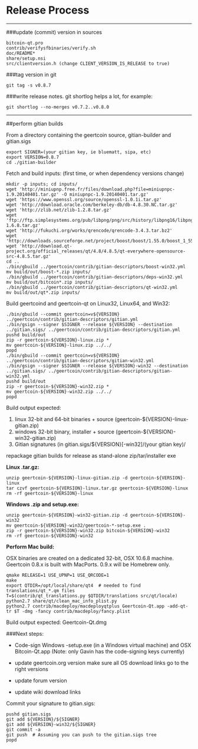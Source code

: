 Release Process
====================

* * *

###update (commit) version in sources


	bitcoin-qt.pro
	contrib/verifysfbinaries/verify.sh
	doc/README*
	share/setup.nsi
	src/clientversion.h (change CLIENT_VERSION_IS_RELEASE to true)

###tag version in git

	git tag -s v0.8.7

###write release notes. git shortlog helps a lot, for example:

	git shortlog --no-merges v0.7.2..v0.8.0

* * *

##perform gitian builds

 From a directory containing the geertcoin source, gitian-builder and gitian.sigs
  
	export SIGNER=(your gitian key, ie bluematt, sipa, etc)
	export VERSION=0.8.7
	cd ./gitian-builder

 Fetch and build inputs: (first time, or when dependency versions change)

	mkdir -p inputs; cd inputs/
	wget 'http://miniupnp.free.fr/files/download.php?file=miniupnpc-1.9.20140401.tar.gz' -O miniupnpc-1.9.20140401.tar.gz'
	wget 'https://www.openssl.org/source/openssl-1.0.1i.tar.gz'
	wget 'http://download.oracle.com/berkeley-db/db-4.8.30.NC.tar.gz'
	wget 'http://zlib.net/zlib-1.2.8.tar.gz'
	wget 'ftp://ftp.simplesystems.org/pub/libpng/png/src/history/libpng16/libpng-1.6.8.tar.gz'
	wget 'http://fukuchi.org/works/qrencode/qrencode-3.4.3.tar.bz2'
	wget 'http://downloads.sourceforge.net/project/boost/boost/1.55.0/boost_1_55_0.tar.bz2'
	wget 'http://download.qt-project.org/official_releases/qt/4.8/4.8.5/qt-everywhere-opensource-src-4.8.5.tar.gz'
	cd ..
	./bin/gbuild ../geertcoin/contrib/gitian-descriptors/boost-win32.yml
	mv build/out/boost-*.zip inputs/
	./bin/gbuild ../geertcoin/contrib/gitian-descriptors/deps-win32.yml
	mv build/out/bitcoin*.zip inputs/
	./bin/gbuild ../geertcoin/contrib/gitian-descriptors/qt-win32.yml
	mv build/out/qt*.zip inputs/

 Build geertcoind and geertcoin-qt on Linux32, Linux64, and Win32:
  
	./bin/gbuild --commit geertcoin=v${VERSION} ../geertcoin/contrib/gitian-descriptors/gitian.yml
	./bin/gsign --signer $SIGNER --release ${VERSION} --destination ../gitian.sigs/ ../geertcoin/contrib/gitian-descriptors/gitian.yml
	pushd build/out
	zip -r geertcoin-${VERSION}-linux.zip *
	mv geertcoin-${VERSION}-linux.zip ../../
	popd
	./bin/gbuild --commit geertcoin=v${VERSION} ../geertcoin/contrib/gitian-descriptors/gitian-win32.yml
	./bin/gsign --signer $SIGNER --release ${VERSION}-win32 --destination ../gitian.sigs/ ../geertcoin/contrib/gitian-descriptors/gitian-win32.yml
	pushd build/out
	zip -r geertcoin-${VERSION}-win32.zip *
	mv geertcoin-${VERSION}-win32.zip ../../
	popd

  Build output expected:

  1. linux 32-bit and 64-bit binaries + source (geertcoin-${VERSION}-linux-gitian.zip)
  2. windows 32-bit binary, installer + source (geertcoin-${VERSION}-win32-gitian.zip)
  3. Gitian signatures (in gitian.sigs/${VERSION}[-win32]/(your gitian key)/

repackage gitian builds for release as stand-alone zip/tar/installer exe

**Linux .tar.gz:**

	unzip geertcoin-${VERSION}-linux-gitian.zip -d geertcoin-${VERSION}-linux
	tar czvf geertcoin-${VERSION}-linux.tar.gz geertcoin-${VERSION}-linux
	rm -rf geertcoin-${VERSION}-linux

**Windows .zip and setup.exe:**

	unzip geertcoin-${VERSION}-win32-gitian.zip -d geertcoin-${VERSION}-win32
	mv geertcoin-${VERSION}-win32/geertcoin-*-setup.exe .
	zip -r geertcoin-${VERSION}-win32.zip bitcoin-${VERSION}-win32
	rm -rf geertcoin-${VERSION}-win32

**Perform Mac build:**

  OSX binaries are created on a dedicated 32-bit, OSX 10.6.8 machine.
  Geertcoin 0.8.x is built with MacPorts.  0.9.x will be Homebrew only.

	qmake RELEASE=1 USE_UPNP=1 USE_QRCODE=1
	make
	export QTDIR=/opt/local/share/qt4  # needed to find translations/qt_*.qm files
	T=$(contrib/qt_translations.py $QTDIR/translations src/qt/locale)
	python2.7 share/qt/clean_mac_info_plist.py
	python2.7 contrib/macdeploy/macdeployqtplus Geertcoin-Qt.app -add-qt-tr $T -dmg -fancy contrib/macdeploy/fancy.plist

 Build output expected: Geertcoin-Qt.dmg

###Next steps:

* Code-sign Windows -setup.exe (in a Windows virtual machine) and
  OSX Bitcoin-Qt.app (Note: only Gavin has the code-signing keys currently)

* update geertcoin.org version
  make sure all OS download links go to the right versions

* update forum version

* update wiki download links

Commit your signature to gitian.sigs:

	pushd gitian.sigs
	git add ${VERSION}/${SIGNER}
	git add ${VERSION}-win32/${SIGNER}
	git commit -a
	git push  # Assuming you can push to the gitian.sigs tree
	popd

